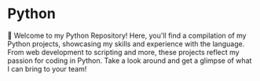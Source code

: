 # Python
🐍 Welcome to my Python Repository! Here, you'll find a compilation of my Python projects, showcasing my skills and experience with the language. From web development to scripting and more, these projects reflect my passion for coding in Python. Take a look around and get a glimpse of what I can bring to your team!
